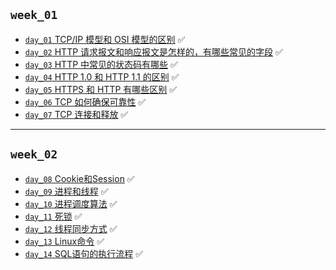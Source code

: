 ## `week_01`
- [`day_01` TCP/IP 模型和 OSI 模型的区别](https://github.com/cherry77-cloud/Rookie2025-04/blob/main/week_01/day_01.md) ✅
- [`day_02` HTTP 请求报文和响应报文是怎样的，有哪些常见的字段](https://github.com/cherry77-cloud/Rookie2025-04/blob/main/week_01/day_02.md) ✅
- [`day_03` HTTP 中常见的状态码有哪些](https://github.com/cherry77-cloud/Rookie2025-04/blob/main/week_01/day_03.md) ✅
- [`day_04` HTTP 1.0 和 HTTP 1.1 的区别](https://github.com/cherry77-cloud/Rookie2025-04/blob/main/week_01/day_04.md) ✅
- [`day_05` HTTPS 和 HTTP 有哪些区别](https://github.com/cherry77-cloud/Rookie2025-04/blob/main/week_01/day_05.md) ✅
- [`day_06` TCP 如何确保可靠性](https://github.com/cherry77-cloud/Rookie2025-04/blob/main/week_01/day_06.md) ✅
- [`day_07` TCP 连接和释放](https://github.com/cherry77-cloud/Rookie2025-04/blob/main/week_01/day_07.md) ✅

---

## `week_02`
- [`day_08` Cookie和Session](https://github.com/cherry77-cloud/Rookie2025-04/blob/main/week_02/day_08.md) ✅
- [`day_09` 进程和线程](https://github.com/cherry77-cloud/Rookie2025-04/blob/main/week_02/day_09.md) ✅
- [`day_10` 进程调度算法](https://github.com/cherry77-cloud/Rookie2025-04/blob/main/week_02/day_10.md) ✅
- [`day_11` 死锁](https://github.com/cherry77-cloud/Rookie2025-04/blob/main/week_02/day_11.md) ✅
- [`day_12` 线程同步方式](https://github.com/cherry77-cloud/Rookie2025-04/blob/main/week_02/day_12.md) ✅
- [`day_13` Linux命令](https://github.com/cherry77-cloud/Rookie2025-04/blob/main/week_02/day_13.md) ✅
- [`day_14` SQL语句的执行流程](https://github.com/cherry77-cloud/Rookie2025-04/blob/main/week_02/day_14.md) ✅
